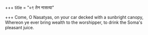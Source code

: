 +++
title = "०९ तेन नासत्या"

+++
Come, O Nasatyas, on your car decked with a sunbright canopy,  
     Whereon ye ever bring wealth to the worshipper, to drink the Soma's pleasant juice.